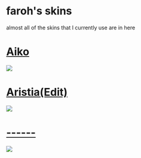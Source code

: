 # faroh's skins
almost all of the skins that I currently use are in here

# [Aiko](https://osu.ppy.sh/community/forums/topics/764430?n=1)
![](https://i.ppy.sh/04b5d2563e7bb0b900f5f1b1cc28ef0980afe687/68747470733a2f2f692e696d6775722e636f6d2f77574a6d69554c2e706e67)

# [Aristia(Edit)](https://drive.google.com/u/0/uc?export=download&confirm=ihB1&id=1w0-23LSUUXdpmapsTN1lbBVJFW69iRjt)
![](https://i.imgur.com/gNbe7Y6.png)

# [------](https://drive.google.com/u/0/uc?id=1sXItZj2verjuOkV7hanGfMn_vhvC9nzA&export=download)
![](https://i.imgur.com/T7A251w.png)
